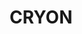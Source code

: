 ---
lastmod: '2025-04-06T06:05:20+00:00'
latitude: -29.958521
layout: suburb
longitude: 147.983033
postcode: '2832'
state: NSW
title: CRYON
url: /nsw/cryon/
---